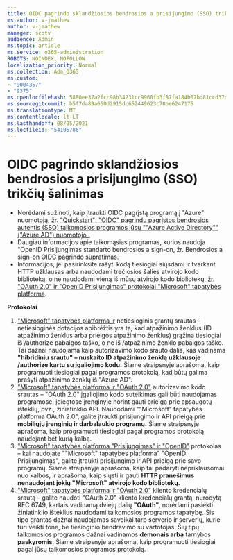 ```yaml
---
title: OIDC pagrindo sklandžiosios bendrosios a prisijungimo (SSO) trikčių šalinimas
ms.author: v-jmathew
author: v-jmathew
manager: scotv
audience: Admin
ms.topic: article
ms.service: o365-administration
ROBOTS: NOINDEX, NOFOLLOW
localization_priority: Normal
ms.collection: Adm_O365
ms.custom:
- "9004357"
- "9375"
ms.openlocfilehash: 5880ee37a2fcc98b34231cc9960fb3f87fa184b07bd81ccd37d0ea5a78170af0
ms.sourcegitcommit: b5f7da89a650d2915dc652449623c78be6247175
ms.translationtype: MT
ms.contentlocale: lt-LT
ms.lasthandoff: 08/05/2021
ms.locfileid: "54105786"
---
```

# <a name="troubleshoot-oidc-based-seamless-single-sign-on-sso-issues"></a>OIDC pagrindo sklandžiosios bendrosios a prisijungimo (SSO) trikčių šalinimas

- Norėdami sužinoti, kaip įtraukti OIDC pagrįstą programą į "Azure" nuomotoją, žr. ["Quickstart": "OIDC" pagrindu pagrįstos bendrosios autentis (SSO) taikomosios programos jūsų ""Azure Active Directory"" ("Azure AD") nuomotojo .](https://docs.microsoft.com/azure/active-directory/manage-apps/add-application-portal-setup-oidc-sso)
- Daugiau informacijos apie taikomąsias programas, kurios naudoja "OpenID Prisijungimas standarto bendrosios a sign-on, žr. Bendrosios a [sign-on OIDC pagrindo supratimas](https://docs.microsoft.com/azure/active-directory/manage-apps/configure-oidc-single-sign-on).
- Informacijos, jei pasirinksite rašyti kodą tiesiogiai siųsdami ir tvarkant HTTP užklausas arba naudodami trečiosios šalies atvirojo kodo biblioteką, o ne naudodami vieną iš mūsų atvirojo kodo bibliotekų, [žr. "OAuth 2.0" ir "OpenID Prisijungimas" protokolai "Microsoft" tapatybės platforma](https://docs.microsoft.com/azure/active-directory/develop/active-directory-v2-protocols).

**Protokolai**

1. ["Microsoft" tapatybės platforma ir](https://docs.microsoft.com/azure/active-directory/develop/v2-oauth2-implicit-grant-flow) netiesioginis grantų srautas – netiesioginės dotacijos apibrėžtis yra ta, kad atpažinimo ženklus (ID atpažinimo ženklus arba prieigos atpažinimo ženklus) grąžina tiesiogiai iš /authorize pabaigos taško, o ne iš /atpažinimo ženklo pabaigos taško. Tai dažnai naudojama kaip autorizavimo kodo srauto dalis, kas vadinama **"hibridiniu srautu" – nuskaito ID atpažinimo ženklą užklausoje /authorize kartu su įgaliojimo kodu.** Šiame straipsnyje aprašoma, kaip programuoti tiesiogiai pagal programos protokolą, kad būtų galima prašyti atpažinimo ženklų iš "Azure AD".
2. ["Microsoft" tapatybės platforma ir "OAuth 2.0"](https://docs.microsoft.com/azure/active-directory/develop/v2-oauth2-auth-code-flow) autorizavimo kodo srautas – "OAuth 2.0" įgaliojimo kodo suteikimas gali būti naudojamas programose, įdiegtose įrenginyje norint gauti prieigą prie apsaugotų išteklių, pvz., žiniatinklio API. Naudodami ""Microsoft" tapatybės platforma OAuth 2.0", galite įtraukti prisijungimo ir API prieigą prie **mobiliųjų įrenginių ir darbalaukio programų.** Šiame straipsnyje aprašoma, kaip programuoti tiesiogiai pagal programos protokolą naudojant bet kurią kalbą.
3. ["Microsoft" tapatybės platforma "Prisijungimas" ir "OpenID"](https://docs.microsoft.com/azure/active-directory/develop/v2-protocols-oidc) protokolas – kai naudojate ""Microsoft" tapatybės platforma" "OpenID Prisijungimas", galite įtraukti prisijungimo ir API prieigą prie savo programų. Šiame straipsnyje aprašoma, kaip tai padaryti nepriklausomai nuo kalbos, ir aprašoma, kaip siųsti ir gauti **HTTP pranešimus nenaudojant jokių "Microsoft" atvirojo kodo bibliotekų.**
4. ["Microsoft" tapatybės platforma ir "OAuth 2.0"](https://docs.microsoft.com/azure/active-directory/develop/v2-oauth2-client-creds-grant-flow) kliento kredencialų srautą – galite naudoti "OAuth 2.0" kliento kredencialų grantą, nurodytą RFC 6749, kartais vadinamą dviejų dalių **"OAuth",** norėdami pasiekti žiniatinklio išteklius naudodami taikomosios programos tapatybę. Šis tipo grantas dažnai naudojamas sąveikai tarp serverio ir serverių, kurie turi veikti fone, be tiesioginio bendravimo su vartotojas. Šių tipų taikomosios programos dažnai vadinamos **demonais arba** tarnybos **paskyromis**. Šiame straipsnyje aprašoma, kaip programuoti tiesiogiai pagal jūsų taikomosios programos protokolą.
